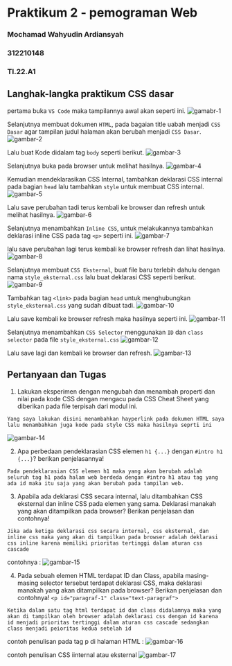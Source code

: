 # Praktikum 2 - pemograman Web
### Mochamad Wahyudin Ardiansyah
### 312210148
### TI.22.A1

## Langhak-langka praktikum CSS dasar
pertama buka `VS Code` maka tampilannya awal akan seperti ini.
![gamabr-1][def-1]

[def-1]: /image/Untitled.png

Selanjutnya membuat dokumen `HTML`, pada bagaian title uabah menjadi `CSS Dasar` agar tampilan judul halaman akan berubah menjadi `CSS Dasar`.
![gambar-2][def-2]

[def-2]: /image/ss2.png

Lalu buat Kode didalam tag `body` seperti berikut.
![gambar-3][def-3]

[def-3]: /image/ss4.png

Selanjutnya buka pada browser untuk melihat hasilnya.
![gambar-4][def-4]

[def-4]: /image/ss3.png

Kemudian mendeklarasikan CSS Internal, tambahkan deklarasi CSS internal pada bagian `head` lalu tambahkan `style` untuk membuat CSS internal.
![gambar-5][def-5]

[def-5]: /image/ss5.png

Lalu save perubahan tadi terus kembali ke browser dan refresh untuk melihat hasilnya.
![gambar-6][def-6]

[def-6]: /image/ss6.png

Selanjutnya menambahkan `Inline CSS`, untuk melakukannya tambahkan deklarasi inline CSS pada tag `<p>` seperti ini.
![gambar-7][def-7]

[def-7]: /image/ss7.png

lalu save perubahan lagi terus kembali ke browser refresh dan lihat hasilnya.
![gambar-8][def-8]

[def-8]: /image/ss9.png

Selanjutnya membuat `CSS Eksternal`, buat file baru terlebih dahulu dengan nama `style_eksternal.css` lalu buat deklarasi CSS seperti berikut.
![gambar-9][def-9]

[def-9]: /image/ss8.png

Tambahkan tag `<link>` pada bagian `head` untuk menghubungkan `style_eksternal.css` yang sudah dibuat tadi.
![gambar-10][def-10]

[def-10]: /image/ss10.png

Lalu save kembali ke browser refresh maka hasilnya seperti ini.
![gambar-11][def-11]

[def-11]: /image/ss11.png

Selanjutnya menambahkan `CSS Selector` menggunakan `ID` dan `class selector` pada file `style_eksternal.css`
![gambar-12][def-12]

[def-12]: /image/ss12.png

Lalu save lagi dan kembali ke browser dan refresh.
![gambar-13][def-13]

[def-13]: /image/ss13.png

## Pertanyaan dan Tugas
1. Lakukan eksperimen dengan mengubah dan menambah properti dan nilai pada kode CSS dengan mengacu pada CSS Cheat Sheet yang diberikan pada file terpisah dari modul ini.
```
Yang saya lakukan disini menambahkan hayperlink pada dokumen HTML saya lalu menambahkan juga kode pada style CSS maka hasilnya seprti ini
```
![gambar-14][def-14]

[def-14]: /image/ss14.png

2. Apa perbedaan pendeklarasian CSS elemen `h1 {...}` dengan `#intro h1 {...}`? berikan penjelasannya!
```
Pada pendeklarasian CSS elemen h1 maka yang akan berubah adalah seluruh tag h1 pada halam web berdeda dengan #intro h1 atau tag yang ada id maka itu saja yang akan berubah pada tampilan web.
```

3. Apabila ada deklarasi CSS secara internal, lalu ditambahkan CSS eksternal dan inline CSS pada elemen yang sama. Deklarasi manakah yang akan ditampilkan pada browser? Berikan penjelasan dan contohnya!
```
Jika ada ketiga deklarasi css secara internal, css eksternal, dan inline css maka yang akan di tampilkan pada browser adalah deklarasi css inline karena memiliki prioritas tertinggi dalam aturan css cascade
```
contohnya : 
![gambar-15][def-15]

[def-15]: /image/ss15.png

4. Pada sebuah elemen HTML terdapat ID dan Class, apabila masing-masing selector tersebut terdapat deklarasi CSS, maka deklarasi manakah yang akan ditampilkan pada browser? Berikan penjelasan dan contohnya! `<p id="paragraf-1" class="text-paragraf">`
```
Ketika dalam satu tag html terdapat id dan class didalamnya maka yang akan di tampilkan oleh browser adalah deklarasi css dengan id karena id menjadi prioritas tertinggi dalam aturan css cascade sedangkan class menjadi peioritas kedua setelah id
```
contoh penulisan pada tag p di halaman HTML :
![gambar-16][def-16]

[def-16]: /image/ss16.png

contoh penulisan CSS iinternal atau eksternal
![gambar-17][def-17]

[def-17]: /image/ss17.png